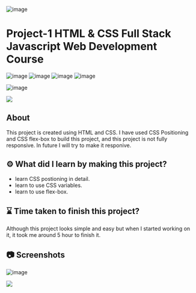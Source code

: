 ![image](./screenshots/Project-1_-_Full_Stack_Javascript_Web_Development_Course.png)

# Project-1 HTML & CSS Full Stack Javascript Web Development Course

![image](https://img.shields.io/badge/iNeuron-Full--Stack%20JavaScript%20Web%20Development%20Course-blue)
![image](https://img.shields.io/badge/Hitesh%20Choudhry-LOC-brightgreen)
![image](https://img.shields.io/badge/HTML-CSS-orange)
![image](https://img.shields.io/badge/Project-02-blue)

![image](https://img.shields.io/badge/Rohtash-Talan-blue)

[<img src= "https://img.shields.io/badge/projcet live link-10b?style=for-the-badge&logo=&logoColor=white" />](https://ineuron-html-css-1.netlify.app/)

## About

This project is created using HTML and CSS. I have used CSS Positioning and CSS flex-box to build this project, and this project is not fully responsive. In future I will try to make it responive.

## ⚙️ What did I learn by making this project?

-   learn CSS postioning in detail.
-   learn to use CSS variables.
-   learn to use flex-box.

## ⌛ Time taken to finish this project?

Although this project looks simple and easy but when I started working on it, it took me around 5 hour to finish it.

## 📷 Screenshots

![image](./screenshots/Screenshot.png)

[<img src= "https://img.shields.io/badge/PROJCET LINK?style=for-the-badge&logo=&logoColor=white" />](https://ineuron-html-css-1.netlify.app/)
